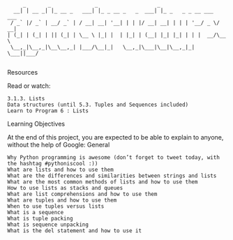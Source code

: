 ```
     _       _              _                   _                       
  __| | __ _| |_ __ _   ___| |_ _ __ _   _  ___| |_ _   _ _ __ ___  ___ 
 / _` |/ _` | __/ _` | / __| __| '__| | | |/ __| __| | | | '__/ _ \/ __|
| (_| | (_| | || (_| | \__ \ |_| |  | |_| | (__| |_| |_| | | |  __/\__ \
 \__,_|\__,_|\__\__,_| |___/\__|_|   \__,_|\___|\__|\__,_|_|  \___||___/
                                                                        
```
Resources

Read or watch:

    3.1.3. Lists
    Data structures (until 5.3. Tuples and Sequences included)
    Learn to Program 6 : Lists

Learning Objectives

At the end of this project, you are expected to be able to explain to anyone, without the help of Google:
General

    Why Python programming is awesome (don’t forget to tweet today, with the hashtag #pythoniscool :))
    What are lists and how to use them
    What are the differences and similarities between strings and lists
    What are the most common methods of lists and how to use them
    How to use lists as stacks and queues
    What are list comprehensions and how to use them
    What are tuples and how to use them
    When to use tuples versus lists
    What is a sequence
    What is tuple packing
    What is sequence unpacking
    What is the del statement and how to use it
